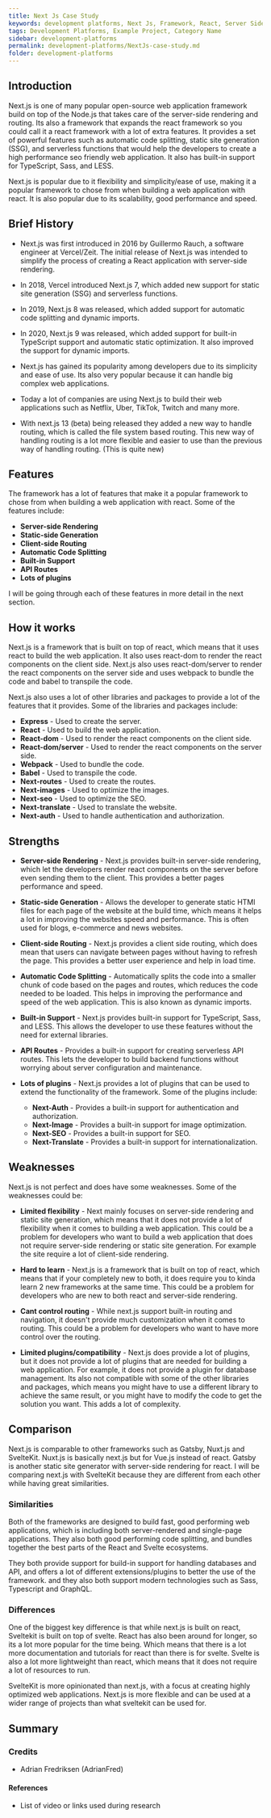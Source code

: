 ```yaml
---
title: Next Js Case Study
keywords: development platforms, Next Js, Framework, React, Server Side Render
tags: Development Platforms, Example Project, Category Name
sidebar: development-platforms
permalink: development-platforms/NextJs-case-study.md
folder: development-platforms
---
```


## Introduction

Next.js is one of many popular open-source web application framework build on top of the Node.js that takes care of the server-side rendering and routing. Its also a framework that expands the react framework so you could call it a react framework with a lot of extra features. It provides a set of powerful features such as automatic code splitting, static site generation (SSG), and serverless functions that would help the developers to create a high performance seo friendly web application.
It also has built-in support for TypeScript, Sass, and LESS.

Next.js is popular due to it flexibility and simplicity/ease of use, making it a popular framework to chose from when building a web application with react. It is also popular due to its scalability, good performance and speed.

## Brief History

- Next.js was first introduced in 2016 by Guillermo Rauch, a software engineer at Vercel/Zeit.
  The initial release of Next.js was intended to simplify the process of creating a React application with server-side rendering.

- In 2018, Vercel introduced Next.js 7, which added new support for static site generation (SSG) and serverless functions.

- In 2019, Next.js 8 was released, which added support for automatic code splitting and dynamic imports.

- In 2020, Next.js 9 was released, which added support for built-in TypeScript support and automatic static optimization. It also improved the support for dynamic imports.

- Next.js has gained its popularity among developers due to its simplicity and ease of use. Its also very popular because it can handle big complex web applications.

- Today a lot of companies are using Next.js to build their web applications such as Netflix, Uber, TikTok, Twitch and many more.

- With next.js 13 (beta) being released they added a new way to handle routing, which is called the file system based routing. This new way of handling routing is a lot more flexible and easier to use than the previous way of handling routing. (This is quite new)

## Features

The framework has a lot of features that make it a popular framework to chose from when building a web application with react. Some of the features include:

- **Server-side Rendering**
- **Static-side Generation**
- **Client-side Routing**
- **Automatic Code Splitting**
- **Built-in Support**
- **API Routes**
- **Lots of plugins**

I will be going through each of these features in more detail in the next section.

## How it works

Next.js is a framework that is built on top of react, which means that it uses react to build the web application. It also uses react-dom to render the react components on the client side. Next.js also uses react-dom/server to render the react components on the server side and uses webpack to bundle the code and babel to transpile the code.

Next.js also uses a lot of other libraries and packages to provide a lot of the features that it provides. Some of the libraries and packages include:

- **Express** - Used to create the server.
- **React** - Used to build the web application.
- **React-dom** - Used to render the react components on the client side.
- **React-dom/server** - Used to render the react components on the server side.
- **Webpack** - Used to bundle the code.
- **Babel** - Used to transpile the code.
- **Next-routes** - Used to create the routes.
- **Next-images** - Used to optimize the images.
- **Next-seo** - Used to optimize the SEO.
- **Next-translate** - Used to translate the website.
- **Next-auth** - Used to handle authentication and authorization.

## Strengths

- **Server-side Rendering** - Next.js provides built-in server-side rendering, which let the developers render react components on the server before even sending them to the client. This provides a better pages performance and speed.

- **Static-side Generation** - Allows the developer to generate static HTMl files for each page of the website at the build time, which means it helps a lot in improving the websites speed and performance. This is often used for blogs, e-commerce and news websites.

- **Client-side Routing** - Next.js provides a client side routing, which does mean that users can navigate between pages without having to refresh the page. This provides a better user experience and help in load time.

- **Automatic Code Splitting** - Automatically splits the code into a smaller chunk of code based on the pages and routes, which reduces the code needed to be loaded. This helps in improving the performance and speed of the web application. This is also known as dynamic imports.

- **Built-in Support** - Next.js provides built-in support for TypeScript, Sass, and LESS. This allows the developer to use these features without the need for external libraries.

- **API Routes** - Provides a built-in support for creating serverless API routes.
  This lets the developer to build backend functions without worrying about server configuration and maintenance.

- **Lots of plugins** - Next.js provides a lot of plugins that can be used to extend the functionality of the framework. Some of the plugins include:

  - **Next-Auth** - Provides a built-in support for authentication and authorization.
  - **Next-Image** - Provides a built-in support for image optimization.
  - **Next-SEO** - Provides a built-in support for SEO.
  - **Next-Translate** - Provides a built-in support for internationalization.

## Weaknesses

Next.js is not perfect and does have some weaknesses. Some of the weaknesses could be:

- **Limited flexibility** - Next mainly focuses on server-side rendering and static site generation, which means that it does not provide a lot of flexibility when it comes to building a web application. This could be a problem for developers who want to build a web application that does not require server-side rendering or static site generation. For example the site require a lot of client-side rendering.

- **Hard to learn** - Next.js is a framework that is built on top of react, which means that if your completely new to both, it does require you to kinda learn 2 new frameworks at the same time. This could be a problem for developers who are new to both react and server-side rendering.

- **Cant control routing** - While next.js support built-in routing and navigation, it doesn't provide much customization when it comes to routing. This could be a problem for developers who want to have more control over the routing.

- **Limited plugins/compatibility** - Next.js does provide a lot of plugins, but it does not provide a lot of plugins that are needed for building a web application. For example, it does not provide a plugin for database management.
  Its also not compatible with some of the other libraries and packages, which means you might have to use a different library to achieve the same result, or you might have to modify the code to get the solution you want. This adds a lot of complexity.

## Comparison

Next.js is comparable to other frameworks such as Gatsby, Nuxt.js and SvelteKit. Nuxt.js is basically next.js but for Vue.js instead of react. Gatsby is another static site generator with server-side rendering for react. I will be comparing next.js with SvelteKit because they are different from each other while having great similarities.

### Similarities

Both of the frameworks are designed to build fast, good performing web applications, which is including both server-rendered and single-page applications. They also both good performing code splitting, and bundles together the best parts of the React and Svelte ecosystems.

They both provide support for build-in support for handling databases and API, and offers a lot of different extensions/plugins to better the use of the framework. and they also both support modern technologies such as Sass, Typescript and GraphQL.

### Differences

One of the biggest key difference is that while next.js is built on react, Sveltekit is built on top of svelte. React has also been around for longer, so its a lot more popular for the time being. Which means that there is a lot more documentation and tutorials for react than there is for svelte. Svelte is also a lot more lightweight than react, which means that it does not require a lot of resources to run.

SvelteKit is more opinionated than next.js, with a focus at creating highly optimized web applications. Next.js is more flexible and can be used at a wider range of projects than what sveltekit can be used for.

## Summary

### Credits

- Adrian Fredriksen (AdrianFred)

#### References

- List of video or links used during research
